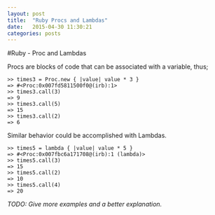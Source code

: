 ```yaml
---
layout: post
title:  "Ruby Procs and Lambdas"
date:   2015-04-30 11:30:21
categories: posts
---
```


#Ruby - Proc and Lambdas

Procs are blocks of code that can be associated with a variable, thus;

    >> times3 = Proc.new { |value| value * 3 }
    => #<Proc:0x007fd5811500f0@(irb):1>
    >> times3.call(3)
    => 9
    >> times3.call(5)
    => 15
    >> times3.call(2)
    => 6

Similar behavior could be accomplished with Lambdas.

    >> times5 = lambda { |value| value * 5 }
    => #<Proc:0x007fbc6a171708@(irb):1 (lambda)>
    >> times5.call(3)
    => 15
    >> times5.call(2)
    => 10
    >> times5.call(4)
    => 20
    

*TODO: Give more examples and a better explanation.*
